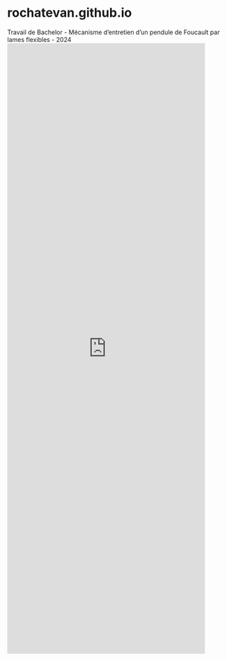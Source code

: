 # rochatevan.github.io
Travail de Bachelor  - Mécanisme d’entretien d’un pendule de Foucault par lames flexibles - 2024
<embed src="https://rochatevan.github.io/TB - Affiche - Rochat Evan.pdf"  width="90%" height="1400px" />
